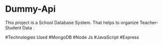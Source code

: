 # Dummy-Api
This project is a School Database System.
That helps to organize Teacher-Student Data .


#Technologies  Used
#MongoDB
#Node Js
#JavaScript 
#Express 
